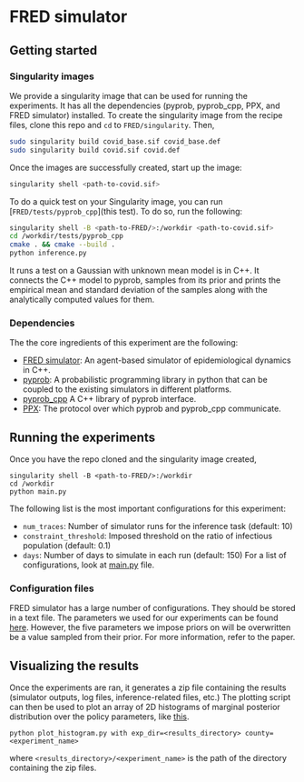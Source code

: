 # FRED simulator

## Getting started
### Singularity images
We provide a singularity image that can be used for running the experiments. It has all the dependencies (pyprob, pyprob_cpp, PPX, and FRED simulator) installed. To create the singularity image from the recipe files, clone this repo and `cd` to `FRED/singularity`. Then,
```bash
sudo singularity build covid_base.sif covid_base.def
sudo singularity build covid.sif covid.def
```

Once the images are successfully created, start up the image:
```bash
singularity shell <path-to-covid.sif>
```

To do a quick test on your Singularity image, you can run [`FRED/tests/pyprob_cpp`](this test). To do so, run the following:
```bash
singularity shell -B <path-to-FRED/>:/workdir <path-to-covid.sif>
cd /workdir/tests/pyprob_cpp
cmake . && cmake --build .
python inference.py
```
It runs a test on a Gaussian with unknown mean model is in C++. It connects the C++ model to pyprob, samples from its prior and prints the empirical mean and standard deviation of the samples along with the analytically computed values for them.

### Dependencies
The the core ingredients of this experiment are the following:
- [FRED simulator](https://github.com/plai-group/FRED): An agent-based simulator of epidemiological dynamics in C++.
- [pyprob](https://github.com/plai-group/pyprob): A probabilistic programming library in python that can be coupled to the existing simulators in different platforms.
- [pyprob_cpp](https://github.com/plai-group/pyprob_cpp)
A C++ library of pyprob interface.
- [PPX](https://github.com/plai-group/ppx): The protocol over which pyprob and pyprob_cpp communicate.

## Running the experiments
Once you have the repo cloned and the singularity image created,
```
singularity shell -B <path-to-FRED/>:/workdir
cd /workdir
python main.py
```
The following list is the most important configurations for this experiment:
- `num_traces`: Number of simulator runs for the inference task (default: 10)
- `constraint_threshold`: Imposed threshold on the ratio of infectious population (default: 0.1)
- `days`: Number of days to simulate in each run (default: 150)
For a list of configurations, look at [main.py](main.py) file.

### Configuration files
FRED simulator has a large number of configurations. They should be stored in a text file. The parameters we used for our experiments can be found [here](https://github.com/plai-group/FRED/blob/FRED-v2.12.0/params). However, the five parameters we impose priors on will be overwritten be a value sampled from their prior. For more information, refer to the paper.

## Visualizing the results
Once the experiments are ran, it generates a zip file containing the results (simulator outputs, log files, inference-related files, etc.) The plotting script can then be used to plot an array of 2D histograms of marginal posterior distribution over the policy parameters, like [this](../figures/hist_allegheny_success.png).
```
python plot_histogram.py with exp_dir=<results_directory> county=<experiment_name>
```
where `<results_directory>/<experiment_name>` is the path of the directory containing the zip files.
